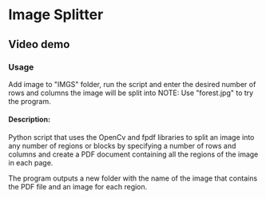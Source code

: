 # Image Splitter

## Video demo

### Usage
Add image to "IMGS" folder, run the script and enter the desired number of rows and columns the image will be split into
NOTE: Use "forest.jpg" to try the program.

#### Description:
Python script that uses the OpenCv and fpdf libraries to split an image into any number of regions or blocks by specifying
a number of rows and columns and create a PDF document containing all the regions of the image in each page.

The program outputs a new folder with the name of the image that contains the PDF file and an image for each region.


